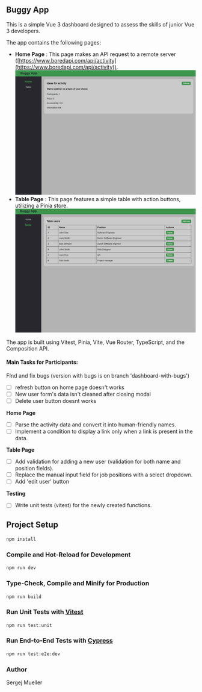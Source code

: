 ## Buggy App

This is a simple Vue 3 dashboard designed to assess the skills of junior Vue 3 developers.

The app contains the following pages:

* **Home Page** : This page makes an API request to a remote server ([https://www.boredapi.com/api/activity](https://www.boredapi.com/api/activity)).
  ![Home pageImage](image/README/home.png "Home page screenshot")
* **Table Page** : This page features a simple table with action buttons, utilizing a Pinia store.![Table page](image/README/Table.png)

The app is built using Vitest, Pinia, Vite, Vue Router, TypeScript, and the Composition API.

#### Main Tasks for Participants:

FInd and fix bugs (version with bugs is on branch 'dashboard-with-bugs')

* [ ] refresh button on home page doesn't works
* [ ] New user form's data isn't cleaned after closing modal
* [ ] Delete user button doesnt works

**Home Page**

* [ ] Parse the activity data and convert it into human-friendly names.
* [ ] Implement a condition to display a link only when a link is present in the data.

**Table Page**

* [ ] Add validation for adding a new user (validation for both name and position fields).
* [ ] Replace the manual input field for job positions with a select dropdown.
* [ ] Add 'edit user' button

**Testing**

* [ ] Write unit tests (vitest) for the newly created functions.

## Project Setup

```sh
npm install
```

### Compile and Hot-Reload for Development

```sh
npm run dev
```

### Type-Check, Compile and Minify for Production

```sh
npm run build
```

### Run Unit Tests with [Vitest](https://vitest.dev/)

```sh
npm run test:unit
```

### Run End-to-End Tests with [Cypress](https://www.cypress.io/)

```sh
npm run test:e2e:dev
```

### Author

Sergej Mueller

